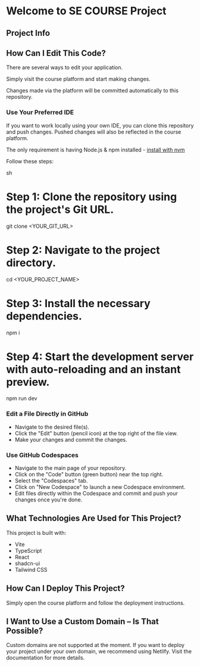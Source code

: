 # Welcome to SE COURSE Project  

## Project Info  

## How Can I Edit This Code?  

There are several ways to edit your application.    

Simply visit the course platform and start making changes.  

Changes made via the platform will be committed automatically to this repository.  

### Use Your Preferred IDE  

If you want to work locally using your own IDE, you can clone this repository and push changes. Pushed changes will also be reflected in the course platform.  

The only requirement is having Node.js & npm installed - [install with nvm](https://github.com/nvm-sh/nvm#installing-and-updating)  

Follow these steps:  

sh
# Step 1: Clone the repository using the project's Git URL.
git clone <YOUR_GIT_URL>

# Step 2: Navigate to the project directory.
cd <YOUR_PROJECT_NAME>

# Step 3: Install the necessary dependencies.
npm i

# Step 4: Start the development server with auto-reloading and an instant preview.
npm run dev
  

### Edit a File Directly in GitHub  

- Navigate to the desired file(s).  
- Click the "Edit" button (pencil icon) at the top right of the file view.  
- Make your changes and commit the changes.  

### Use GitHub Codespaces  

- Navigate to the main page of your repository.  
- Click on the "Code" button (green button) near the top right.  
- Select the "Codespaces" tab.  
- Click on "New Codespace" to launch a new Codespace environment.  
- Edit files directly within the Codespace and commit and push your changes once you're done.  

## What Technologies Are Used for This Project?  

This project is built with:  

- Vite  
- TypeScript  
- React  
- shadcn-ui  
- Tailwind CSS  

## How Can I Deploy This Project?  

Simply open the course platform and follow the deployment instructions.  

## I Want to Use a Custom Domain – Is That Possible?  

Custom domains are not supported at the moment. If you want to deploy your project under your own domain, we recommend using Netlify. Visit the documentation for more details.
